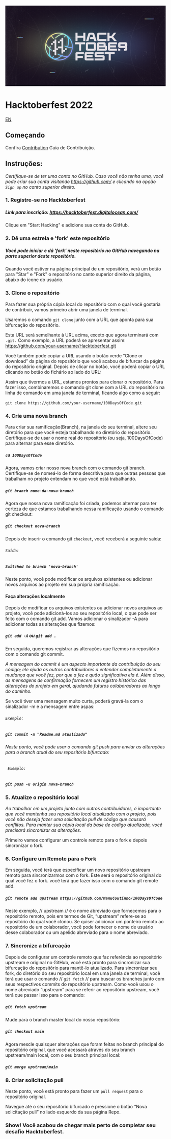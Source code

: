 ![image](https://github.com/ManuCoutinho/100DaysOfCode/blob/main/hacktoberfest_logo.png)
# Hacktoberfest 2022

[EN](/translate/HACKTOBERFEST_GUIDE_EN.md)


## Começando

Confira [Contribution](https://github.com/ManuCoutinho/100DaysOfCode/blob/9ebf6125dd01ce503c3b3da5f5ac8459114688cc/CONTRIBUTING.md) Guia de Contribuição.

## Instruções:

*Certifique-se de ter uma conta no GitHub. Caso você não tenha uma, você pode criar sua conta visitando https://github.com/ e clicando na opção ``Sign up`` no canto superior direito.*

### 1. Registre-se no Hacktoberfest
##### Link para inscrição: https://hacktoberfest.digitalocean.com/
Clique em "Start Hacking" e adicione sua conta do GitHub.

### 2. Dê uma estrela e 'fork' este repositório
##### Você pode iniciar e  dá 'fork' neste repositório no GitHub navegando na parte superior deste repositório.

Quando você estiver na página principal de um repositório, verá um botão para "Star" e "Fork" o repositório no canto superior direito da página, abaixo do ícone do usuário.

### 3. Clone o repositório

Para fazer sua própria cópia local do repositório com o qual você gostaria de contribuir, vamos primeiro abrir uma janela de terminal.

Usaremos o comando `git clone` junto com a URL que aponta para sua bifurcação do repositório.

Esta URL será semelhante à URL acima, exceto que agora terminará com `.git.` Como exemplo, a URL poderá se apresentar assim: https://github.com/your-username/Hacktoberfest.git

Você também pode copiar a URL usando o botão verde “Clone or download” da página do repositório que você acabou de bifurcar da página do repositório original. Depois de clicar no botão, você poderá copiar o URL clicando no botão do fichário ao lado do URL:

Assim que tivermos a URL, estamos prontos para clonar o repositório. Para fazer isso, combinaremos o comando git clone com a URL do repositório na linha de comando em uma janela de terminal, ficando algo como a seguir:

`git clone https://github.com/your-username/100DaysOfCode.git`

### 4. Crie uma nova branch

Para criar sua ramificação(Branch), na janela do seu terminal, altere seu diretório para que você esteja trabalhando no diretório do repositório. Certifique-se de usar o nome real do repositório (ou seja, 100DaysOfCode) para alternar para esse diretório.

##### `cd 100DaysOfCode`

Agora, vamos criar nosso nova branch com o comando git branch. Certifique-se de nomeá-lo de forma descritiva para que outras pessoas que trabalham no projeto entendam no que você está trabalhando.


##### `git branch nome-da-nova-branch`

Agora que nossa nova ramificação foi criada, podemos alternar para ter certeza de que estamos trabalhando nessa ramificação usando o comando git checkout:

##### ` git checkout nova-branch `

Depois de inserir o comando git `checkout`, você receberá a seguinte saída:

###### `Saída:`
##### `Switched to branch 'nova-branch' `


Neste ponto, você pode modificar os arquivos existentes ou adicionar novos arquivos ao projeto em sua própria ramificação.

#### Faça alterações localmente

Depois de modificar os arquivos existentes ou adicionar novos arquivos ao projeto, você pode adicioná-los ao seu repositório local, o que pode ser feito com o comando git add. Vamos adicionar o sinalizador -A para adicionar todas as alterações que fizemos:

##### ` git add -A ` ou ` git add . `

Em seguida, queremos registrar as alterações que fizemos no repositório com o comando git commit.

*A mensagem do commit é um aspecto importante da contribuição do seu código; ele ajuda os outros contribuidores a entender completamente a mudança que você fez, por que a fez e quão significativa ela é. Além disso, as mensagens de confirmação fornecem um registro histórico das alterações do projeto em geral, ajudando futuros colaboradores ao longo do caminho.*


Se você tiver uma mensagem muito curta, poderá gravá-la com o sinalizador -m e a mensagem entre aspas:

###### ` Exemplo: `
##### ` git commit -m "Readme.md atualizado" `

###### Neste ponto, você pode usar o comando git push para enviar as alterações para o branch atual do seu repositório bifurcado:
###### ` Exemplo:`
##### ` git push -u origin nova-branch `

### 5. Atualize o repositório local

*Ao trabalhar em um projeto junto com outros contribuidores, é importante que você mantenha seu repositório local atualizado com o projeto, pois você não deseja fazer uma solicitação pull de código que causará conflitos. Para manter sua cópia local da base de código atualizada, você precisará sincronizar as alterações.*

Primeiro vamos configurar um controle remoto para o fork e depois sincronizar o fork.

### 6. Configure um Remote para o Fork

Em seguida, você terá que especificar um novo repositório upstream remoto para sincronizarmos com o fork. Este será o repositório original do qual você fez o fork. você terá que fazer isso com o comando git remote add.

##### ` git remote add upstream https://github.com/ManuCoutinho/100DaysOfCode `

Neste exemplo, // upstream // é o nome abreviado que fornecemos para o repositório remoto, pois em termos de Git, “upstream” refere-se ao repositório do qual você clonou. Se quiser adicionar um ponteiro remoto ao repositório de um colaborador, você pode fornecer o nome de usuário desse colaborador ou um apelido abreviado para o nome abreviado.

### 7. Sincronize a bifurcação

Depois de configurar um controle remoto que faz referência ao repositório upstream e original no GitHub, você está pronto para sincronizar sua bifurcação do repositório para mantê-lo atualizado.
Para sincronizar seu fork, do diretório do seu repositório local em uma janela de terminal, você terá que usar o comando // `git fetch` // para buscar os branches junto com seus respectivos commits do repositório upstream. Como você usou o nome abreviado “upstream” para se referir ao repositório upstream, você terá que passar isso para o comando:

##### ` git fetch upstream `

Mude para o branch master local do nosso repositório:

##### ` git checkout main `

Agora mescle quaisquer alterações que foram feitas no branch principal do repositório original, que você acessará através do seu branch upstream/main local, com o seu branch principal local:

##### ` git merge upstream/main `

### 8. Criar solicitação pull

Neste ponto, você está pronto para fazer um `pull request` para o repositório original.

Navegue até o seu repositório bifurcado e pressione o botão “Nova solicitação pull” no lado esquerdo da sua página Repo.

### Show! Você acabou de chegar mais perto de completar seu desafio Hacktoberfest.